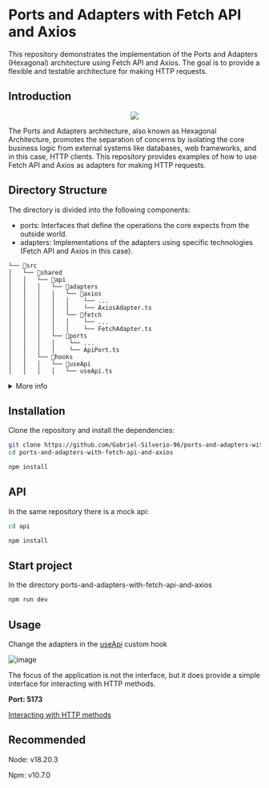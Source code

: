 # Ports and Adapters with Fetch API and Axios
This repository demonstrates the implementation of the Ports and Adapters (Hexagonal) architecture using Fetch API and Axios. The goal is to provide a flexible and testable architecture for making HTTP requests.

## Introduction

<p align="center">
<img src="https://github.com/user-attachments/assets/fc7d8249-989d-4d63-8614-2873a52610f6" center />
</p>

The Ports and Adapters architecture, also known as Hexagonal Architecture, promotes the separation of concerns by isolating the core business logic from external systems like databases, web frameworks, and in this case, HTTP clients. This repository provides examples of how to use Fetch API and Axios as adapters for making HTTP requests.


## Directory Structure

The directory is divided into the following components:


- ports: Interfaces that define the operations the core expects from the outside world.
- adapters: Implementations of the adapters using specific technologies (Fetch API and Axios in this case).

```
└── 📁src
│   └── 📁shared
│   │   └── 📁api
│   │   │   └── 📁adapters
│   │   │   │   └── 📁axios
│   │   │   │   │    └── ...
│   │   │   │   │    └── AxiosAdapter.ts
│   │   │   │   └── 📁fetch
│   │   │   │   │    └── ...
│   │   │   │   │    └── FetchAdapter.ts
│   │   │   └── 📁ports
│   │   │   │    └── ...
│   │   │   │    └── ApiPort.ts
│   │   └── 📁hooks
│   │   │   └── 📁useApi
│   │   │   │   └── useApi.ts
```

<details>
  <summary>More info</summary>
    <pre>
```
└── 📁src
    └── 📁shared
        └── 📁api
            └── 📁adapters
                └── 📁axios
                    └── 📁__test__
                        └── AxiosAdapter.test.ts
                    └── 📁utils
                        └── 📁AxiosConfig
                            └── AxiosConfig.ts
                            └── index.ts
                        └── 📁AxiosInstance
                            └── AxiosInstance.ts
                            └── index.ts
                    └── AxiosAdapter.ts
                    └── AxiosCreate.ts
                    └── index.ts
                └── 📁fetch
                    └── 📁__test__
                        └── FetchAdapter.test.ts
                    └── 📁utils
                        └── 📁FetchConfig
                            └── 📁__test__
                                └── FetchConfig.test.ts
                            └── FetchConfig.ts
                            └── index.ts
                        └── 📁FetchErrorHandler
                            └── 📁__test__
                                └── FetchErrorHandler.test.ts
                            └── FetchErrorHandler.ts
                            └── index.ts
                        └── 📁FetchInstance
                            └── FetchInstance.ts
                            └── index.ts
                    └── FetchAdapter.constants.ts
                    └── FetchAdapter.ts
                    └── index.ts
            └── 📁ports
                └── 📁__test__
                    └── ApiPort.test.ts
                └── ApiPort.ts
                └── index.ts
            └── 📁types
                └── Api.types.ts
                └── index.ts
            └── 📁utils
                └── 📁HttpError
                    └── 📁types
                        └── HttpError.types.ts
                        └── index.ts
                    └── HttpError.ts
                    └── index.ts
        └── 📁hooks
            └── 📁useApi
                └── index.ts
                └── useApi.ts
```
    </pre>
</details>

## Installation
Clone the repository and install the dependencies:

```bash
git clone https://github.com/Gabriel-Silverio-96/ports-and-adapters-with-fetch-api-and-axios.git
cd ports-and-adapters-with-fetch-api-and-axios

npm install
```

## API 
In the same repository there is a mock api:

```bash
cd api

npm install
```

## Start project 
In the directory ports-and-adapters-with-fetch-api-and-axios

```bash
npm run dev
```

## Usage 

Change the adapters in the [useApi](https://github.com/Gabriel-Silverio-96/ports-and-adapters-with-fetch-api-and-axios/blob/main/src/shared/hooks/useApi/useApi.ts) custom hook

![image](https://github.com/user-attachments/assets/aecdd86f-15f5-4348-bdc5-abbf5e4fa251)


The focus of the application is not the interface, but it does provide a simple interface for interacting with HTTP methods.

**Port: 5173**

[Interacting with HTTP methods](https://github.com/user-attachments/assets/b09569c1-3a3b-4dc4-a7d5-e9deab84da42)

## Recommended

Node: v18.20.3

Npm: v10.7.0
